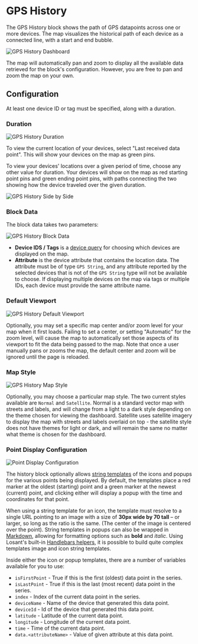 # GPS History

The GPS History block shows the path of GPS datapoints across one or more devices. The map visualizes the historical path of each device as a connected line, with a start and end bubble.

![GPS History Dashboard](/images/dashboards/gps-history-example.png "GPS History Dashboard")

The map will automatically pan and zoom to display all the available data retrieved for the block's configuration. However, you are free to pan and zoom the map on your own.

## Configuration

At least one device ID or tag must be specified, along with a duration.

### Duration

![GPS History Duration](/images/dashboards/gps-history-duration.png "GPS History Duration")

To view the current location of your devices, select "Last received data point". This will show your devices on the map as green pins.

To view your devices' locations over a given period of time, choose any other value for duration. Your devices will show on the map as red starting point pins and green ending point pins, with paths connecting the two showing how the device traveled over the given duration.

![GPS History Side by Side](/images/dashboards/gps-history-side-by-side.png "GPS History Side by Side")

### Block Data

The block data takes two parameters:

![GPS History Block Data](/images/dashboards/gps-history-block-data.png "GPS History Block Data")

*   **Device IDS / Tags** is a [device query](/devices/device-queries) for choosing which devices are displayed on the map.
*   **Attribute** is the device attribute that contains the location data. The attribute must be of type `GPS String`, and any attribute reported by the selected devices that is not of the `GPS String` type will not be available to choose. If displaying multiple devices on the map via tags or multiple IDs, each device must provide the same attribute name.

### Default Viewport

![GPS History Default Viewport](/images/dashboards/gps-viewport.png "GPS History Default Viewport")

Optionally, you may set a specific map center and/or zoom level for your map when it first loads. Failing to set a center, or setting "Automatic" for the zoom level, will cause the map to automatically set those aspects of its viewport to fit the data being passed to the map. Note that once a user manually pans or zooms the map, the default center and zoom will be ignored until the page is reloaded.

### Map Style

![GPS History Map Style](/images/dashboards/map-style.png "GPS History Map Style")

Optionally, you may choose a particular map style. The two current styles available are `Normal` and `Satellite`. Normal is a standard vector map with streets and labels, and will change from a light to a dark style depending on the theme chosen for viewing the dashboard. Satellite uses satellite imagery to display the map with streets and labels overlaid on top - the satellite style does not have themes for light or dark, and will remain the same no matter what theme is chosen for the dashboard.

### Point Display Configuration

![Point Display Configuration](/images/dashboards/gps-history-point-config.png "Point Display Configuration")

The history block optionally allows [string templates](/workflows/accessing-payload-data/#string-templates) of the icons and popups for the various points being displayed. By default, the templates place a red marker at the oldest (starting) point and a green marker at the newest (current) point, and clicking either will display a popup with the time and coordinates for that point.

When using a string template for an icon, the template must resolve to a single URL pointing to an image with a size of **30px wide by 70 tall** – or larger, so long as the ratio is the same. (The center of the image is centered over the point). String templates in popups can also be wrapped in [Markdown](http://commonmark.org/help/), allowing for formatting options such as **bold** and *italic*. Using Losant's built-in [Handlebars helpers](/workflows/accessing-payload-data/#string-templates), it is possible to build quite complex templates image and icon string templates.

Inside either the icon or popup templates, there are a number of variables available for you to use:

*   `isFirstPoint` - True if this is the first (oldest) data point in the series.
*   `isLastPoint` - True if this is the last (most recent) data point in the series.
*   `index` - Index of the current data point in the series.
*   `deviceName` - Name of the device that generated this data point.
*   `deviceId` - Id of the device that generated this data point.
*   `latitude` - Latitude of the current data point.
*   `longitude` - Longitude of the current data point.
*   `time` - Time of the current data point.
*   `data.<attributeName>` - Value of given attribute at this data point.
